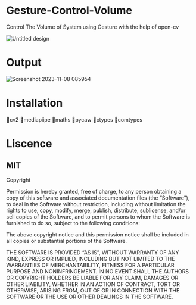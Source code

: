 # Gesture-Control-Volume
Control The Volume of System using Gesture with the help of open-cv

![Untitled design](https://github.com/Unkown-Bug/Gesture-Control-Volume/assets/87372653/6562f082-1469-494c-a867-cfd95460f850)

# Output

![Screenshot 2023-11-08 085954](https://github.com/Unkown-Bug/Gesture-Control-Volume/assets/87372653/ea63a7d2-11aa-4985-8e9e-1e02b1492b4f)

# Installation

🔸cv2
🔸mediapiipe
🔸maths
🔸pycaw
🔸ctypes
🔸comtypes

# Liscence

## MIT

Copyright <YEAR> <COPYRIGHT HOLDER>

Permission is hereby granted, free of charge, to any person obtaining a copy of this software and associated documentation files (the “Software”), to deal in the Software without restriction, including without limitation the rights to use, copy, modify, merge, publish, distribute, sublicense, and/or sell copies of the Software, and to permit persons to whom the Software is furnished to do so, subject to the following conditions:

The above copyright notice and this permission notice shall be included in all copies or substantial portions of the Software.

THE SOFTWARE IS PROVIDED “AS IS”, WITHOUT WARRANTY OF ANY KIND, EXPRESS OR IMPLIED, INCLUDING BUT NOT LIMITED TO THE WARRANTIES OF MERCHANTABILITY, FITNESS FOR A PARTICULAR PURPOSE AND NONINFRINGEMENT. IN NO EVENT SHALL THE AUTHORS OR COPYRIGHT HOLDERS BE LIABLE FOR ANY CLAIM, DAMAGES OR OTHER LIABILITY, WHETHER IN AN ACTION OF CONTRACT, TORT OR OTHERWISE, ARISING FROM, OUT OF OR IN CONNECTION WITH THE SOFTWARE OR THE USE OR OTHER DEALINGS IN THE SOFTWARE.
